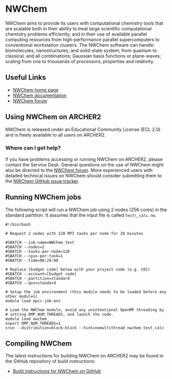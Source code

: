 # NWChem

NWChem aims to provide its users with computational chemistry tools that
are scalable both in their ability to treat large scientific
computational chemistry problems efficiently, and in their use of
available parallel computing resources from high-performance parallel
supercomputers to conventional workstation clusters. The NWChem software
can handle: biomolecules, nanostructures, and solid-state system; from
quantum to classical, and all combinations; Gaussian basis functions or
plane-waves; scaling from one to thousands of processors; properties and
relativity.

## Useful Links

  - [NWChem home page](https://nwchemgit.github.io/)
  - [NWChem documentation](https://nwchemgit.github.io/Home.html)
  - [NWChem forum][1]

## Using NWChem on ARCHER2

NWChem is released under an Educational Community License (ECL 2.0) and
is freely available to all users on ARCHER2.

### Where can I get help?

If you have problems accessing or running NWChem on ARCHER2, please
contact the Service Desk. General questions on the use of NWChem might
also be directed to the [NWChem forum][1]. More experienced
users with detailed technical issues on NWChem should consider
submitting them to the
[NWChem GitHub issue tracker](https://github.com/nwchemgit/nwchem/issues).

## Running NWChem jobs

The following script will run a NWChem job using 2 nodes (256 cores) in
the standard partition. It assumes that the input file is called
`test\_calc.nw`.

```
#!/bin/bash

# Request 2 nodes with 128 MPI tasks per node for 20 minutes

#SBATCH --job-name=NWChem_test
#SBATCH --nodes=2
#SBATCH --tasks-per-node=128
#SBATCH --cpus-per-task=1
#SBATCH --time=00:20:00

# Replace [budget code] below with your project code (e.g. t01)
#SBATCH --account=[budget code] 
#SBATCH --partition=standard
#SBATCH --qos=standard

# Setup the job environment (this module needs to be loaded before any other modules)
module load epcc-job-env

# Load the NWChem module, avoid any unintentional OpenMP threading by
# setting OMP_NUM_THREADS, and launch the code.
module load nwchem
export OMP_NUM_THREADS=1
srun --distribution=block:block --hint=nomultithread nwchem test_calc
```

## Compiling NWChem

The latest instructions for building NWChem on ARCHER2 may be found in
the GitHub repository of build instructions:

   - [Build instructions for NWChem on
     GitHub](https://github.com/hpc-uk/build-instructions/tree/main/apps/NWChem)

<!--- NWChem forum URL -->
[1]: https://nwchemgit.github.io/Forum.html
